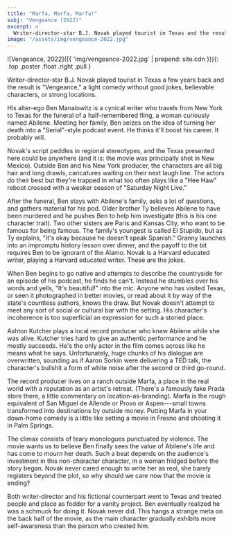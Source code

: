 ```yaml
---
title: "Marfa, Marfa, Marfa!"
subj: "Vengeance (2022)"
excerpt: >
  Writer-director-star B.J. Novak played tourist in Texas and the result is "Vengeance," a comedy without good jokes, believable characters, or strong locations. 
image: "/assets/img/vengeance-2022.jpg"
---
```


![Vengeance, 2022]({{ 'img/vengeance-2022.jpg' | prepend: site.cdn }}){: .top .poster .float .right .pull }

Writer-director-star B.J. Novak played tourist in Texas a few years back and the result is "Vengeance," a light comedy without good jokes, believable characters, or strong locations. 

His alter-ego Ben Manalowitz is a cynical writer who travels from New York to Texas for the funeral of a half-remembered fling, a woman curiously named Abilene. Meeting her family, Ben seizes on the idea of turning her death into a "Serial"-style podcast event. He thinks it'll boost his career. It probably will.

Novak's script peddles in regional stereotypes, and the Texas presented here could be anywhere (and it is: the movie was principally shot in New Mexico). Outside Ben and his New York producer, the characters are all big hair and long drawls, caricatures waiting on their next laugh line. The actors do their best but they're trapped in what too often plays like a "Hee Haw" reboot crossed with a weaker season of "Saturday Night Live." 

After the funeral, Ben stays with Abilene's family, asks a lot of questions, and gathers material for his pod. Older brother Ty believes Abilene to have been murdered and he pushes Ben to help him investigate (this is his one character trait). Two other sisters are Paris and Kansas City, who want to be famous for being famous. The family's youngest is called El Stupido, but as Ty explains, "it's okay because he doesn't speak Spanish." Granny launches into an impromptu history lesson over dinner, and the payoff to the bit requires Ben to be ignorant of the Alamo. Novak is a Harvard educated writer, playing a Harvard educated writer. These are the jokes.

When Ben begins to go native and attempts to describe the countryside for an episode of his podcast, he finds he can't. Instead he stumbles over his words and yells, "It's beautiful!" into the mic. Anyone who has visited Texas, or seen it photographed in better movies, or read about it by way of the state's countless authors, knows the draw. But Novak doesn't attempt to meet any sort of social or cultural bar with the setting. His character's incoherence is too superficial an expression for such a storied place.

Ashton Kutcher plays a local record producer who knew Abilene while she was alive. Kutcher tries hard to give an authentic performance and he mostly succeeds. He's the only actor in the film comes across like he means what he says. Unfortunately, huge chunks of his dialogue are overwritten, sounding as if Aaron Sorkin were delivering a TED talk, the character's bullshit a form of white noise after the second or third go-round.

The record producer lives on a ranch outside Marfa, a place in the real world with a reputation as an artist's retreat. (There's a famously fake Prada store there, a little commentary on location-as-branding). Marfa is the rough equivalent of San Miguel de Allende or Provo or Aspen---small towns transformed into destinations by outside money. Putting Marfa in your down-home comedy is a little like setting a movie in Fresno and shooting it in Palm Springs.

The climax consists of teary monologues punctuated by violence. The movie wants us to believe Ben finally sees the value of Abilene's life and has come to mourn her death. Such a beat depends on the audience's investment in this non-character character, in a woman fridged before the story began. Novak never cared enough to write her as real, she barely registers beyond the plot, so why should we care now that the movie is ending?

Both writer-director and his fictional counterpart went to Texas and treated people and place as fodder for a vanity project. Ben eventually realized he was a schmuck for doing it. Novak never did. This hangs a strange meta on the back half of the movie, as the main character gradually exhibits more self-awareness than the person who created him.